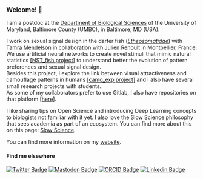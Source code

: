 ### Welcome! 👋

I am a postdoc at the [Department of Biological Sciences](https://biology.umbc.edu/) of the University of Maryland, Baltimore County (UMBC), in Baltimore, MD (USA). 

I work on sexual signal design in the darter fish ([*Etheosomatidae*](https://en.wikipedia.org/wiki/Etheostomatinae)) with [Tamra Mendelson](https://www.mendelsonlab.net/) in collaboration with [Julien Renoult](https://www.eevcom-montpellier.com/julien-renoult.html) in Montpellier, France. 
We use artificial neural networks to create novel stimuli that mimic natural statistics [[NST_fish project]](https://github.com/yseulthb/NST_fish) to understand better the evolution of pattern preferences and sexual signal design. <br>
Besides this project, I explore the link between visual attractiveness and camouflage patterns in humans [[camo_exp project]](https://github.com/yseulthb/camo_exp) and I also have several small research projects with students. <br>
As some of my collaborators prefer to use Gitlab, I also have repositories on that platform [[here]](https://gitlab.com/yseulthb). 

I like sharing tips on Open Science and introducing Deep Learning concepts to biologists not familiar with it yet. I also love the Slow Science philosophy that sees academia as part of an ecosystem. You can find more about this on this page: [Slow Science](https://yseulthb.github.io/slowscience/). 

You can find more information on my [website](https://yseulthb.github.io/).

#### Find me elsewhere

[![Twitter Badge](https://img.shields.io/badge/Twitter-%231DA1F2.svg?style=for-the-badge&logo=Twitter&logoColor=white)](https://twitter.com/Izzie_Hb)
[![Mastodon Badge](https://img.shields.io/badge/-MASTODON-%232B90D9?style=for-the-badge&logo=mastodon&logoColor=white)](https://ecoevo.social/@izziehb)
[![ORCID Badge](https://img.shields.io/badge/orcid-A6CE39?style=for-the-badge&logo=orcid&logoColor=white)](https://orcid.org/0000-0003-3939-3852)
[![Linkedin Badge](https://img.shields.io/badge/linkedin-%230077B5.svg?style=for-the-badge&logo=linkedin&logoColor=white)](https://www.linkedin.com/in/yseulthejjabrichard/)


<!--


**eliamascolo/eliamascolo** is a ✨ _special_ ✨ repository because its `README.md` (this file) appears on your GitHub profile.

Here are some ideas to get you started:

- 🔭 I’m currently working on ...
- 🌱 I’m currently learning ...
- 👯 I’m looking to collaborate on ...
- 🤔 I’m looking for help with ...
- 💬 Ask me about ...
- 📫 How to reach me: ...
- 😄 Pronouns: ...
- ⚡ Fun fact: ...
-->
